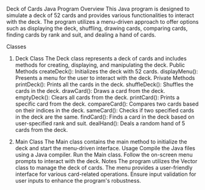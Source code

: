 Deck of Cards Java Program
Overview
This Java program is designed to simulate a deck of 52 cards and provides various functionalities to interact with the deck. The program utilizes a menu-driven approach to offer options such as displaying the deck, shuffling, drawing cards, comparing cards, finding cards by rank and suit, and dealing a hand of cards.

Classes
1. Deck Class
The Deck class represents a deck of cards and includes methods for creating, displaying, and manipulating the deck.
Public Methods
createDeck(): Initializes the deck with 52 cards.
displayMenu(): Presents a menu for the user to interact with the deck.
Private Methods
printDeck(): Prints all the cards in the deck.
shuffleDeck(): Shuffles the cards in the deck.
drawCard(): Draws a card from the deck.
emptyDeck(): Clears all cards from the deck.
printCard(): Prints a specific card from the deck.
compareCard(): Compares two cards based on their indices in the deck.
sameCard(): Checks if two specified cards in the deck are the same.
findCard(): Finds a card in the deck based on user-specified rank and suit.
dealHand(): Deals a random hand of 5 cards from the deck.

3. Main Class
The Main class contains the main method to initialize the deck and start the menu-driven interface.
Usage
Compile the Java files using a Java compiler.
Run the Main class.
Follow the on-screen menu prompts to interact with the deck.
Notes
The program utilizes the Vector class to manage the deck of cards.
The menu provides a user-friendly interface for various card-related operations.
Ensure input validation for user inputs to enhance the program's robustness.

